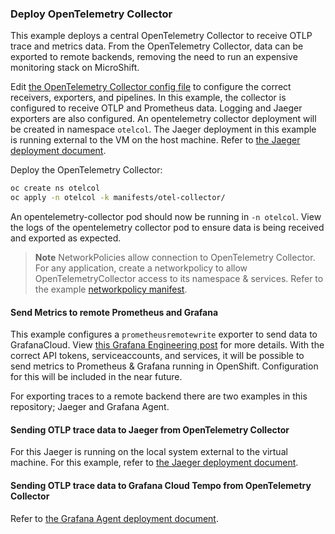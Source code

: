 ### Deploy OpenTelemetry Collector

This example deploys a central OpenTelemetry Collector to receive OTLP trace and metrics data. From the OpenTelemetry Collector, data can be exported
to remote backends, removing the need to run an expensive monitoring stack on MicroShift.


Edit [the OpenTelemetry Collector config file](02-otelcol-config.yaml) to configure the correct receivers, exporters, and pipelines.
In this example, the collector is configured to receive OTLP and Prometheus data. Logging and Jaeger exporters are also configured.
An opentelemetry collector deployment will be created in namespace `otelcol`. The Jaeger deployment in this example is running external to the VM
on the host machine. Refer to [the Jaeger deployment document](../jaeger/jaeger.md).

Deploy the OpenTelemetry Collector:

```bash
oc create ns otelcol
oc apply -n otelcol -k manifests/otel-collector/
```

An opentelemetry-collector pod should now be running in `-n otelcol`. View the logs of the opentelemetry collector pod
to ensure data is being received and exported as expected.

> **Note** 
> NetworkPolicies allow connection to OpenTelemetry Collector. For any application, create a networkpolicy to allow OpenTelemetryCollector access to its namespace & services. Refer to the example [networkpolicy manifest](nwpolicy-kepler-example.yaml).

#### Send Metrics to remote Prometheus and Grafana

This example configures a `prometheusremotewrite` exporter to send data to GrafanaCloud.
View [this Grafana Engineering post](https://grafana.com/blog/2022/05/10/how-to-collect-prometheus-metrics-with-the-opentelemetry-collector-and-grafana/) for more details.
With the correct API tokens, serviceaccounts, and services, it will be possible to send metrics to Prometheus & Grafana running in OpenShift. Configuration for this will be included
in the near future.

For exporting traces to a remote backend there are two examples in this repository; Jaeger and Grafana Agent.

#### Sending OTLP trace data to Jaeger from OpenTelemetry Collector

For this Jaeger is running on the local system external to the virtual machine. For this example,
refer to [the Jaeger deployment document](../jaeger/jaeger.md).

#### Sending OTLP trace data to Grafana Cloud Tempo from OpenTelemetry Collector

Refer to [the Grafana Agent deployment document](../grafana-agent/README.md).
